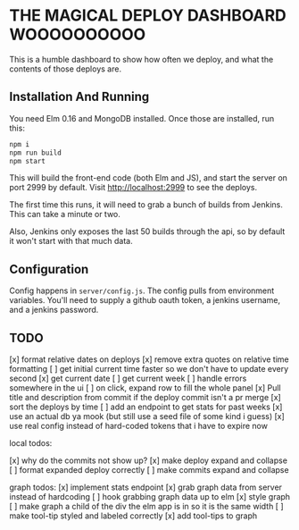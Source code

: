 # THE MAGICAL DEPLOY DASHBOARD WOOOOOOOOOO

This is a humble dashboard to show how often we deploy, and what the contents
of those deploys are.

## Installation And Running

You need Elm 0.16 and MongoDB installed. Once those are installed, run this:

```bash
npm i
npm run build
npm start
```

This will build the front-end code (both Elm and JS), and start the server on
port 2999 by default. Visit [http://localhost:2999](http://localhost:2999) to
see the deploys.


The first time this runs, it will need to grab a bunch of builds from Jenkins.
This can take a minute or two.

Also, Jenkins only exposes the last 50 builds through the api, so by default it
won't start with that much data.


## Configuration

Config happens in `server/config.js`. The config pulls from environment
variables. You'll need to supply a github oauth token, a jenkins username, and
a jenkins password.

## TODO

[x] format relative dates on deploys
[x] remove extra quotes on relative time formatting
[ ] get initial current time faster so we don't have to update every second
[x] get current date
[ ] get current week
[ ] handle errors somewhere in the ui
[ ] on click, expand row to fill the whole panel
[x] Pull title and description from commit if the deploy commit isn't a pr merge
[x] sort the deploys by time
[ ] add an endpoint to get stats for past weeks
[x] use an actual db ya mook (but still use a seed file of some kind i guess)
[x] use real config instead of hard-coded tokens that i have to expire now


local todos:

[x] why do the commits not show up?
[x] make deploy expand and collapse
[ ] format expanded deploy correctly
[ ] make commits expand and collapse


graph todos:
[x] implement stats endpoint
[x] grab graph data from server instead of hardcoding
[ ] hook grabbing graph data up to elm
[x] style graph
[ ] make graph a child of the div the elm app is in so it is the same width
[ ] make tool-tip styled and labeled correctly
[x] add tool-tips to graph
